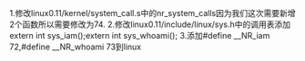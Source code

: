 1.修改linux0.11/kernel/system_call.s中的nr_system_calls因为我们这次需要新增2个函数所以需要修改为74.
2.修改linux0.11/include/linux/sys.h中的调用表添加extern int sys_iam();extern int sys_whoami();
3.添加#define __NR_iam		72,#define __NR_whoami		73到linux